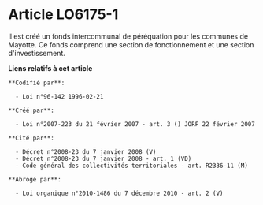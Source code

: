 # Article LO6175-1

Il est créé un fonds intercommunal de péréquation pour les communes de Mayotte. Ce fonds comprend une section de
fonctionnement et une section d'investissement.

**Liens relatifs à cet article**

	**Codifié par**:

	  - Loi n°96-142 1996-02-21

	**Créé par**:

	  - Loi n°2007-223 du 21 février 2007 - art. 3 () JORF 22 février 2007

	**Cité par**:

	  - Décret n°2008-23 du 7 janvier 2008 (V)
	  - Décret n°2008-23 du 7 janvier 2008 - art. 1 (VD)
	  - Code général des collectivités territoriales - art. R2336-11 (M)

	**Abrogé par**:

	  - Loi organique n°2010-1486 du 7 décembre 2010 - art. 2 (V)
